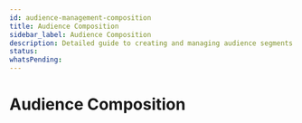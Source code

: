 ```yaml
---
id: audience-management-composition
title: Audience Composition
sidebar_label: Audience Composition
description: Detailed guide to creating and managing audience segments with different composition methods
status: 
whatsPending: 
---
```


# Audience Composition



